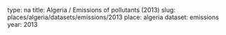 type: na
title: Algeria / Emissions of pollutants (2013)
slug: places/algeria/datasets/emissions/2013
place: algeria
dataset: emissions
year: 2013
